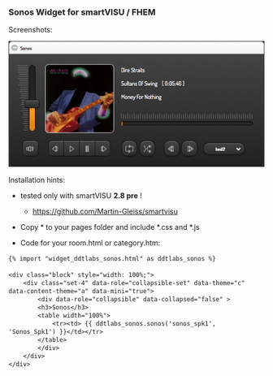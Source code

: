 ### Sonos Widget for smartVISU / FHEM

Screenshots:

![](screenshots/sonos.png)


Installation hints:

- tested only with smartVISU **2.8 pre** !
  - https://github.com/Martin-Gleiss/smartvisu

- Copy * to your pages folder and include *.css and *.js

- Code for your room.html or category.htm:

```
{% import "widget_ddtlabs_sonos.html" as ddtlabs_sonos %}

<div class="block" style="width: 100%;">
	<div class="set-4" data-role="collapsible-set" data-theme="c" data-content-theme="a" data-mini="true">
		<div data-role="collapsible" data-collapsed="false" >
		<h3>Sonos</h3>
		<table width="100%">
			<tr><td> {{ ddtlabs_sonos.sonos('sonos_spk1', 'Sonos_Spk1') }}</td></tr>
		</table>
		</div>
	</div>
</div>

```

